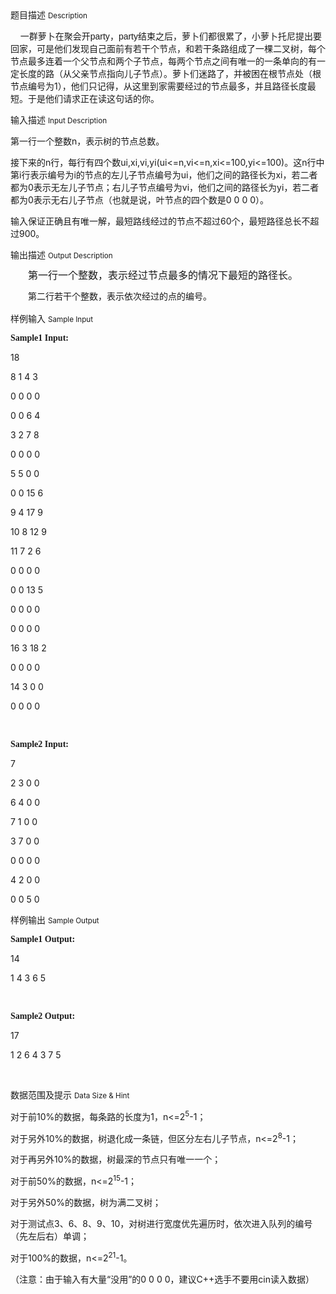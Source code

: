 <div class="panel panel-default">
<div class="area-title">
<span>
题目描述
<small>Description</small>
</span></div>
<div class="panel-body">

<p><span style=""><span style="">    一群萝卜在聚会开</span><span style="font-family: Calibri, sans-serif;">party</span><span style="">，</span><span style="font-family: Calibri, sans-serif;">party</span><span style="">结束之后，萝卜们都很累了，小萝卜托尼提出要回家，可是他们发现自己面前有若干个节点，和若干条路组成了一棵二叉树，每个节点最多连着一个父节点和两个子节点，每两个节点之间有唯一的一条单向的有一定长度的路（从父亲节点指向儿子节点）。萝卜们迷路了，并被困在根节点处（根节点编号为1），他们只记得，从这里到家需要经过的节点最多，并且路径长度最短。于是他们请求正在读这句话的你。</span></span></p>

</div>
</div>

<div class="panel panel-default">
<div class="area-title">
<span>
输入描述
<small>Input Description</small>
</span></div>
<div class="panel-body">
<p style=""><span style=""><span style="">第一行一个整数</span>n<span style="">，表示树的节点总数。</span></span></p><p style=""><span style="">接下来的</span>n<span style="">行，每行有四个数</span>ui,xi,vi,yi(ui&lt;=n,vi&lt;=n,xi&lt;=100,yi&lt;=100)<span style="">。这</span>n<span style="">行中第</span>i<span style="">行表示编号为</span>i<span style="">的节点的左儿子节点编号为</span>ui<span style="">，他们之间的路径长为</span>xi<span style="">，若二者都为</span>0<span style="">表示无左儿子节点；右儿子节点编号为</span>vi<span style="">，他们之间的路径长为</span>yi<span style="">，若二者都为</span>0<span style="">表示无右儿子节点（也就是说，叶节点的四个数是</span>0 0 0 0<span style="">）。</span></p><p style=""><span style="">输入保证正确且有唯一解，最短路线经过的节点不超过</span>60<span style="">个，最短路径总长不超过</span>900<span style="">。</span></p>

</div>
</div>
<div  class="panel panel-default">
<div class="area-title">
<span>
输出描述
<small>Output Description</small>
</span></div>
<div class="panel-body">

<p style="text-indent: 28px; line-height: 20px;"><span style="font-family: 宋体; font-size: 16px;">第一行一个整数，表示经过节点最多的情况下最短的路径长。</span></p><p style="text-indent: 28px; line-height: 20px;"><span style="font-family: 宋体;">第二行若干个整数，表示依次经过的点的编号。</span></p>

</div>
</div>


<div class="panel panel-default">
<div class="area-title">
<span>
样例输入
<small>Sample Input</small>
</span></div>
<div class="panel-body">
<p><strong><span style="font-family: 'Times New Roman','serif';">Sample1 Input:</span></strong></p><p>18</p><p>8 1 4 3</p><p>0 0 0 0</p><p>0 0 6 4</p><p>3 2 7 8</p><p>0 0 0 0</p><p>5 5 0 0</p><p>0 0 15 6</p><p>9 4 17 9</p><p>10 8 12 9</p><p>11 7 2 6</p><p>0 0 0 0</p><p>0 0 13 5</p><p>0 0 0 0</p><p>0 0 0 0</p><p>16 3 18 2</p><p>0 0 0 0</p><p>14 3 0 0</p><p>0 0 0 0</p><p><br></p><p><strong><span style="font-family: 'Times New Roman','serif';">Sample2 Input:</span></strong></p><p>7</p><p>2 3 0 0</p><p>6 4 0 0</p><p>7 1 0 0</p><p>3 7 0 0</p><p>0 0 0 0</p><p>4 2 0 0</p><p>0 0 5 0</p>

</div>
</div>

<div class="panel panel-default">
<div class="area-title">
<span>
样例输出
<small>Sample Output</small>
</span></div>
<div class="panel-body">
<p><strong><span style="font-family: 'Times New Roman','serif';">Sample1 Output:</span></strong></p><p>14</p><p>1 4 3 6 5</p><p><br></p><p><strong><span style="font-family: 'Times New Roman','serif';">Sample2 Output:</span></strong></p><p>17</p><p>1 2 6 4 3 7 5</p><p><br></p>

</div>
</div>

<div class="panel panel-default">
<div class="area-title">
<span>
数据范围及提示
<small>Data Size & Hint</small>
</span></div>
<div class="panel-body">
<p style=""><span style="">对于前</span>10%<span style="">的数据，每条路的长度为</span>1<span style="">，</span>n&lt;=2<sup>5</sup>-1<span style="">；</span></p><p style=""><span style="">对于另外</span>10%<span style="">的数据，树退化成一条链，但区分左右儿子节点，</span>n&lt;=2<sup>8</sup>-1<span style="">；</span></p><p style=""><span style="">对于再另外</span>10%<span style="">的数据，树最深的节点只有唯一一个；</span></p><p style=""><span style="">对于前</span>50%<span style="">的数据，</span>n&lt;=2<sup>15</sup>-1<span style="">；</span></p><p style=""><span style="">对于另外</span>50%<span style="">的数据，树为满二叉树；</span></p><p style=""><span style="">对于测试点</span>3<span style="">、</span>6、8<span style="">、</span>9、10<span style="">，对树进行宽度优先遍历时，依次进入队列的编号（先左后右）单调；</span></p><p style=""><span style="">对于</span>100%<span style="">的数据，</span>n&lt;=2<sup>21</sup>-1<span style="">。</span></p><p style=""><span style="">（注意：由于输入有大量“没用”的</span>0 0 0 0<span style="">，建议</span>C++<span style="">选手不要用</span>cin<span style="">读入数据）</span></p><p>    <br></p>
</div>
</div>